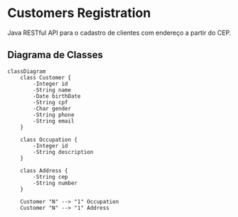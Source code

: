 # Customers Registration
Java RESTful API para o cadastro de clientes com endereço a partir do CEP.

## Diagrama de Classes

```mermaid
classDiagram
    class Customer {
        -Integer id
        -String name
        -Date birthDate
        -String cpf
        -Char gender
        -String phone
        -String email
    }

    class Occupation {
        -Integer id
        -String description
    }

    class Address {
        -String cep
        -String number
    }

    Customer "N" --> "1" Occupation
    Customer "N" --> "1" Address
```
